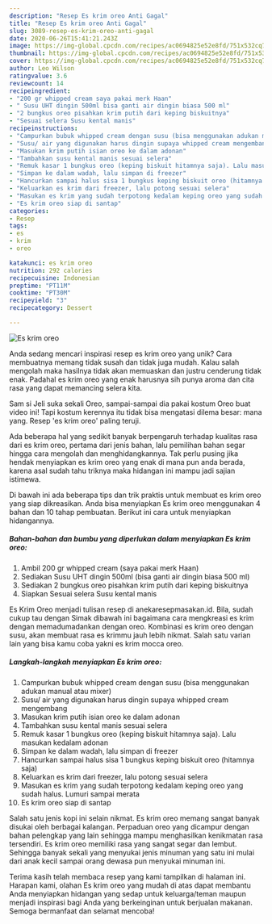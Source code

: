 ```yaml
---
description: "Resep Es krim oreo Anti Gagal"
title: "Resep Es krim oreo Anti Gagal"
slug: 3089-resep-es-krim-oreo-anti-gagal
date: 2020-06-26T15:41:21.243Z
image: https://img-global.cpcdn.com/recipes/ac0694825e52e8fd/751x532cq70/es-krim-oreo-foto-resep-utama.jpg
thumbnail: https://img-global.cpcdn.com/recipes/ac0694825e52e8fd/751x532cq70/es-krim-oreo-foto-resep-utama.jpg
cover: https://img-global.cpcdn.com/recipes/ac0694825e52e8fd/751x532cq70/es-krim-oreo-foto-resep-utama.jpg
author: Leo Wilson
ratingvalue: 3.6
reviewcount: 14
recipeingredient:
- "200 gr whipped cream saya pakai merk Haan"
- " Susu UHT dingin 500ml bisa ganti air dingin biasa 500 ml"
- "2 bungkus oreo pisahkan krim putih dari keping biskuitnya"
- "Sesuai selera Susu kental manis"
recipeinstructions:
- "Campurkan bubuk whipped cream dengan susu (bisa menggunakan adukan manual atau mixer)"
- "Susu/ air yang digunakan harus dingin supaya whipped cream mengembang"
- "Masukan krim putih isian oreo ke dalam adonan"
- "Tambahkan susu kental manis sesuai selera"
- "Remuk kasar 1 bungkus oreo (keping biskuit hitamnya saja). Lalu masukan kedalam adonan"
- "Simpan ke dalam wadah, lalu simpan di freezer"
- "Hancurkan sampai halus sisa 1 bungkus keping biskuit oreo (hitamnya saja)"
- "Keluarkan es krim dari freezer, lalu potong sesuai selera"
- "Masukan es krim yang sudah terpotong kedalam keping oreo yang sudah halus. Lumuri sampai merata"
- "Es krim oreo siap di santap"
categories:
- Resep
tags:
- es
- krim
- oreo

katakunci: es krim oreo 
nutrition: 292 calories
recipecuisine: Indonesian
preptime: "PT11M"
cooktime: "PT30M"
recipeyield: "3"
recipecategory: Dessert

---
```



![Es krim oreo](https://img-global.cpcdn.com/recipes/ac0694825e52e8fd/751x532cq70/es-krim-oreo-foto-resep-utama.jpg)

Anda sedang mencari inspirasi resep es krim oreo yang unik? Cara membuatnya memang tidak susah dan tidak juga mudah. Kalau salah mengolah maka hasilnya tidak akan memuaskan dan justru cenderung tidak enak. Padahal es krim oreo yang enak harusnya sih punya aroma dan cita rasa yang dapat memancing selera kita.

Sam si Jeli suka sekali Oreo, sampai-sampai dia pakai kostum Oreo buat video ini! Tapi kostum kerennya itu tidak bisa mengatasi dilema besar: mana yang. Resep &#39;es krim oreo&#39; paling teruji.

Ada beberapa hal yang sedikit banyak berpengaruh terhadap kualitas rasa dari es krim oreo, pertama dari jenis bahan, lalu pemilihan bahan segar hingga cara mengolah dan menghidangkannya. Tak perlu pusing jika hendak menyiapkan es krim oreo yang enak di mana pun anda berada, karena asal sudah tahu triknya maka hidangan ini mampu jadi sajian istimewa.


Di bawah ini ada beberapa tips dan trik praktis untuk membuat es krim oreo yang siap dikreasikan. Anda bisa menyiapkan Es krim oreo menggunakan 4 bahan dan 10 tahap pembuatan. Berikut ini cara untuk menyiapkan hidangannya.

<!--inarticleads1-->

##### Bahan-bahan dan bumbu yang diperlukan dalam menyiapkan Es krim oreo:

1. Ambil 200 gr whipped cream (saya pakai merk Haan)
1. Sediakan  Susu UHT dingin 500ml (bisa ganti air dingin biasa 500 ml)
1. Sediakan 2 bungkus oreo pisahkan krim putih dari keping biskuitnya
1. Siapkan Sesuai selera Susu kental manis


Es Krim Oreo menjadi tulisan resep di anekaresepmasakan.id. Bila, sudah cukup tau dengan Simak dibawah ini bagaimana cara mengkreasi es krim dengan memadumadankan dengan oreo. Kombinasi es krim oreo dengan susu, akan membuat rasa es krimmu jauh lebih nikmat. Salah satu varian lain yang bisa kamu coba yakni es krim mocca oreo. 

<!--inarticleads2-->

##### Langkah-langkah menyiapkan Es krim oreo:

1. Campurkan bubuk whipped cream dengan susu (bisa menggunakan adukan manual atau mixer)
1. Susu/ air yang digunakan harus dingin supaya whipped cream mengembang
1. Masukan krim putih isian oreo ke dalam adonan
1. Tambahkan susu kental manis sesuai selera
1. Remuk kasar 1 bungkus oreo (keping biskuit hitamnya saja). Lalu masukan kedalam adonan
1. Simpan ke dalam wadah, lalu simpan di freezer
1. Hancurkan sampai halus sisa 1 bungkus keping biskuit oreo (hitamnya saja)
1. Keluarkan es krim dari freezer, lalu potong sesuai selera
1. Masukan es krim yang sudah terpotong kedalam keping oreo yang sudah halus. Lumuri sampai merata
1. Es krim oreo siap di santap


Salah satu jenis kopi ini selain nikmat. Es krim oreo memang sangat banyak disukai oleh berbagai kalangan. Perpaduan oreo yang dicampur dengan bahan pelengkap yang lain sehingga mampu menghasilkan kenikmatan rasa tersendiri. Es krim oreo memiliki rasa yang sangat segar dan lembut. Sehingga banyak sekali yang menyukai jenis minuman yang satu ini mulai dari anak kecil sampai orang dewasa pun menyukai minuman ini. 

Terima kasih telah membaca resep yang kami tampilkan di halaman ini. Harapan kami, olahan Es krim oreo yang mudah di atas dapat membantu Anda menyiapkan hidangan yang sedap untuk keluarga/teman maupun menjadi inspirasi bagi Anda yang berkeinginan untuk berjualan makanan. Semoga bermanfaat dan selamat mencoba!
